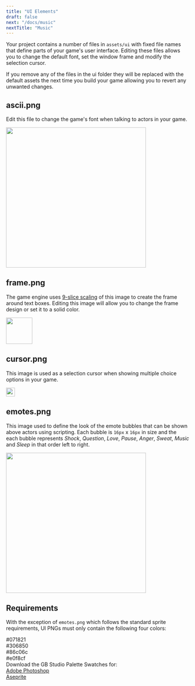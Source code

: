 ```yaml
---
title: "UI Elements"
draft: false
next: "/docs/music"
nextTitle: "Music"
---
```


Your project contains a number of files in `assets/ui` with fixed file names that define parts of your game's user interface. Editing these files allows you to change the default font, set the window frame and modify the selection cursor.

If you remove any of the files in the ui folder they will be replaced with the default assets the next time you build your game allowing you to revert any unwanted changes.

## ascii.png

Edit this file to change the game's font when talking to actors in your game.

<img src="/img/ui/ascii.png" class="HelpSprite" style="width:384px; height:auto;"/>

## frame.png

The game engine uses [9-slice scaling](https://en.wikipedia.org/wiki/9-slice_scaling) of this image to create the frame around text boxes. Editing this image will allow you to change the frame design or set it to a solid color.

<img src="/img/ui/frame.png" class="HelpSprite" style="width:72px; height:auto;"/>

## cursor.png

This image is used as a selection cursor when showing multiple choice options in your game.

<img src="/img/ui/cursor.png" class="HelpSprite" style="width:24px; height:auto;"/>

## emotes.png

This image used to define the look of the emote bubbles that can be shown above actors using scripting. Each bubble is `16px` x `16px` in size and the each bubble represents _Shock_, _Question_, _Love_, _Pause_, _Anger_, _Sweat_, _Music_ and _Sleep_ in that order left to right.

<img src="/img/ui/emotes.png" class="HelpSprite" style="width:384px; height:auto;"/>

## Requirements

With the exception of `emotes.png` which follows the standard sprite requirements, UI PNGs must only contain the following four colors:

<div><div class="Swatch" style="background:#071821;"></div><div class="SwatchLabel">#071821</div></div>
<div><div class="Swatch" style="background:#306850;"></div><div class="SwatchLabel">#306850</div></div>
<div><div class="Swatch" style="background:#86c06c;"></div><div class="SwatchLabel">#86c06c</div></div>
<div><div class="Swatch" style="background:#e0f8cf;"></div><div class="SwatchLabel">#e0f8cf</div></div>

<div class="InfoBox">
Download the GB Studio Palette Swatches for:<br />
<a href="/assets/swatches/gb-studio-photoshop.aco">Adobe Photoshop</a><br />
<a href="/assets/swatches/gb-studio-aseprite.aseprite">Aseprite</a>
</div>

